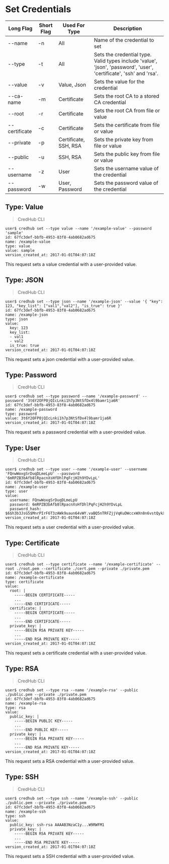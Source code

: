 # Set Credentials

| Long Flag     | Short Flag | Used For Type         | Description                                                                                                        |
|---------------|------------|-----------------------|--------------------------------------------------------------------------------------------------------------------|
| --name        | -n         | All                   | Name of the credential to set                                                                                      |
| --type        | -t         | All                   | Sets the credential type. Valid types include 'value', 'json', 'password', 'user', 'certificate', 'ssh' and 'rsa'. |
| --value       | -v         | Value, Json           | Sets the value for the credential                                                                                  |
| --ca-name     | -m         | Certificate           | Sets the root CA to a stored CA credential                                                                         |
| --root        | -r         | Certificate           | Sets the root CA from file or value                                                                                |
| --certificate | -c         | Certificate           | Sets the certificate from file or value                                                                            |
| --private     | -p         | Certificate, SSH, RSA | Sets the private key from file or value                                                                            |
| --public      | -u         | SSH, RSA              | Sets the public key from file or value                                                                             |
| --username    | -z         | User                  | Sets the username value of the credential                                                                          |
| --password    | -w         | User, Password        | Sets the password value of the credential                                                                          |



## Type: Value

> CredHub CLI

```shell
user$ credhub set --type value --name '/example-value' --password 'sample'
id: 67fc3def-bbfb-4953-83f8-4ab0682ad675
name: /example-value
type: value
value: sample
version_created_at: 2017-01-01T04:07:18Z
```

This request sets a value credential with a user-provided value.



## Type: JSON

> CredHub CLI

```shell
user$ credhub set --type json --name '/example-json' --value '{ "key": 123, "key_list": ["val1","val2"], "is_true": true }'
id: 67fc3def-bbfb-4953-83f8-4ab0682ad675
name: /example-json
type: json
value:
  key: 123
  key_list:
  - val1
  - val2
  is_true: true
version_created_at: 2017-01-01T04:07:18Z
```

This request sets a json credential with a user-provided value.



## Type: Password

> CredHub CLI

```shell
user$ credhub set --type password --name '/example-password' --password '3t6Y2OFP0jQIcLnki1h7p3NtSfDx4l9bamr1ja6R'
id: 67fc3def-bbfb-4953-83f8-4ab0682ad675
name: /example-password
type: password
value: 3t6Y2OFP0jQIcLnki1h7p3NtSfDx4l9bamr1ja6R
version_created_at: 2017-01-01T04:07:18Z
```

This request sets a password credential with a user-provided value.



## Type: User

> CredHub CLI

```shell
user$ credhub set --type user --name '/example-user' --username 'FQnwWoxgSrDuqDLmeLpU' --password '6mRPZB3bAfb8lRpacnXsHfDhlPqFcjH2h9YDvLpL'
id: 67fc3def-bbfb-4953-83f8-4ab0682ad675
name: /example-user
type: user
value:
  username: FQnwWoxgSrDuqDLmeLpU
  password: 6mRPZB3bAfb8lRpacnXsHfDhlPqFcjH2h9YDvLpL
  password_hash: $6$h3b3JsG5$MnrPIrF6T3zAWk9uaun64vWY.vaBQ5nTRFZjjVqKuDWccxWXn8n6vstQykXEReamb4GYh2q1HC7vFy11wflXd0
version_created_at: 2017-01-01T04:07:18Z
```

This request sets a user credential with a user-provided value.



## Type: Certificate

> CredHub CLI

```shell
user$ credhub set --type certificate --name '/example-certificate' --root ./root.pem --certificate ./cert.pem --private ./private.pem
id: 67fc3def-bbfb-4953-83f8-4ab0682ad675
name: /example-certificate
type: certificate
value:
  root: |
    -----BEGIN CERTIFICATE-----
    ...
    -----END CERTIFICATE-----
  certificate: |
    -----BEGIN CERTIFICATE-----
    ...
    -----END CERTIFICATE-----
  private_key: |
    -----BEGIN RSA PRIVATE KEY-----
    ...
    -----END RSA PRIVATE KEY-----
version_created_at: 2017-01-01T04:07:18Z
```

This request sets a certificate credential with a user-provided value.



## Type: RSA

> CredHub CLI

```shell
user$ credhub set --type rsa --name '/example-rsa' --public ./public.pem --private ./private.pem
id: 67fc3def-bbfb-4953-83f8-4ab0682ad675
name: /example-rsa
type: rsa
value:
  public_key: |
    -----BEGIN PUBLIC KEY-----
    ...
    -----END PUBLIC KEY-----
  private_key: |
    -----BEGIN RSA PRIVATE KEY-----
    ...
    -----END RSA PRIVATE KEY-----
version_created_at: 2017-01-01T04:07:18Z
```

This request sets a RSA credential with a user-provided value.



## Type: SSH

> CredHub CLI

```shell
user$ credhub set --type ssh --name '/example-ssh' --public ./public.pem --private ./private.pem
id: 67fc3def-bbfb-4953-83f8-4ab0682ad675
name: /example-ssh
type: ssh
value:
  public_key: ssh-rsa AAAAB3NzaC1y...W9RWFM1
  private_key: |
    -----BEGIN RSA PRIVATE KEY-----
    ...
    -----END RSA PRIVATE KEY-----
version_created_at: 2017-01-01T04:07:18Z
```

This request sets a SSH credential with a user-provided value.


